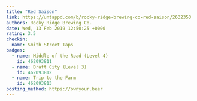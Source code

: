 ```yaml
---
title: "Red Saison"
link: https://untappd.com/b/rocky-ridge-brewing-co-red-saison/2632353
authors: Rocky Ridge Brewing Co.
date: Wed, 13 Feb 2019 12:50:25 +0000
rating: 3.5
checkin:
  name: Smith Street Taps
badges:
  - name: Middle of the Road (Level 4)
    id: 462093811
  - name: Draft City (Level 3)
    id: 462093812
  - name: Trip to the Farm
    id: 462093813
posting_method: https://ownyour.beer
---
```

